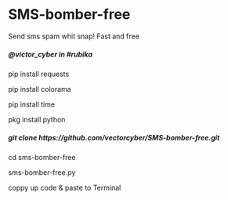 # SMS-bomber-free
Send sms spam whit snap! Fast and free


<h5>@victor_cyber in #rubika</h4>

pip install requests

pip install colorama

pip install time

pkg install python

<h5>git clone https://github.com/vectorcyber/SMS-bomber-free.git</h5>

cd sms-bomber-free </h5>

sms-bomber-free.py 

coppy up code & paste to Terminal



